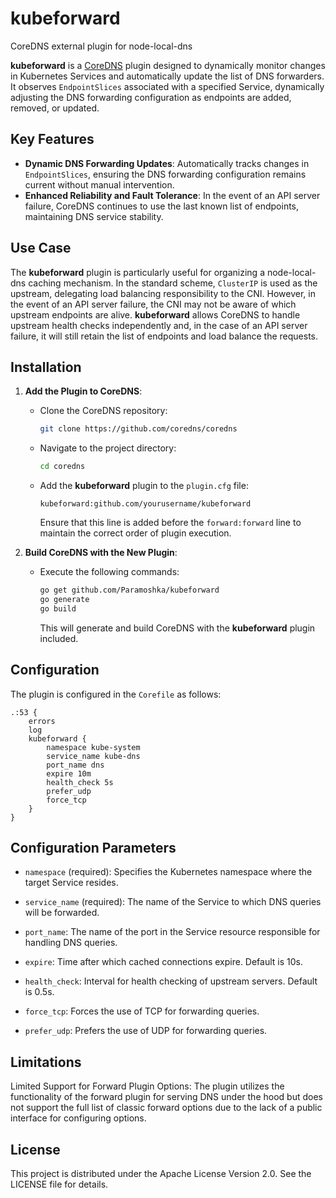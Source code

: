 # kubeforward
CoreDNS external plugin for node-local-dns

**kubeforward** is a [CoreDNS](https://coredns.io/) plugin designed to dynamically monitor changes in Kubernetes Services and automatically update the list of DNS forwarders. It observes `EndpointSlices` associated with a specified Service, dynamically adjusting the DNS forwarding configuration as endpoints are added, removed, or updated.

## Key Features

- **Dynamic DNS Forwarding Updates**: Automatically tracks changes in `EndpointSlices`, ensuring the DNS forwarding configuration remains current without manual intervention.
- **Enhanced Reliability and Fault Tolerance**: In the event of an API server failure, CoreDNS continues to use the last known list of endpoints, maintaining DNS service stability.

## Use Case

The **kubeforward** plugin is particularly useful for organizing a node-local-dns caching mechanism. In the standard scheme, `ClusterIP` is used as the upstream, delegating load balancing responsibility to the CNI. However, in the event of an API server failure, the CNI may not be aware of which upstream endpoints are alive. **kubeforward** allows CoreDNS to handle upstream health checks independently and, in the case of an API server failure, it will still retain the list of endpoints and load balance the requests.

## Installation

1. **Add the Plugin to CoreDNS**:
   - Clone the CoreDNS repository:
     ```bash
     git clone https://github.com/coredns/coredns
     ```
   - Navigate to the project directory:
     ```bash
     cd coredns
     ```
   - Add the **kubeforward** plugin to the `plugin.cfg` file:
     ```text
     kubeforward:github.com/yourusername/kubeforward
     ```
     Ensure that this line is added before the `forward:forward` line to maintain the correct order of plugin execution.

2. **Build CoreDNS with the New Plugin**:
   - Execute the following commands:
     ```bash
     go get github.com/Paramoshka/kubeforward
     go generate
     go build
     ```
     This will generate and build CoreDNS with the **kubeforward** plugin included.

## Configuration

The plugin is configured in the `Corefile` as follows:

```coredns
.:53 {
    errors
    log
    kubeforward {
        namespace kube-system
        service_name kube-dns
        port_name dns
        expire 10m
        health_check 5s
        prefer_udp
        force_tcp
    }
}
```

## Configuration Parameters

- `namespace` (required): Specifies the Kubernetes namespace where the target Service resides.

- `service_name` (required): The name of the Service to which DNS queries will be forwarded.

- `port_name`: The name of the port in the Service resource responsible for handling DNS queries.

- `expire`: Time after which cached connections expire. Default is 10s.

- `health_check`: Interval for health checking of upstream servers. Default is 0.5s.

- `force_tcp`: Forces the use of TCP for forwarding queries.

- `prefer_udp`: Prefers the use of UDP for forwarding queries.

## Limitations

Limited Support for Forward Plugin Options: The plugin utilizes the functionality of the forward plugin for serving DNS under the hood but does not support the full list of classic forward options due to the lack of a public interface for configuring options.

## License

This project is distributed under the Apache License Version 2.0. See the LICENSE file for details.
